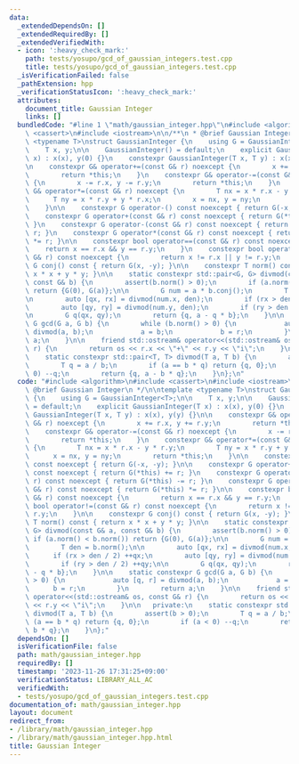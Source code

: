 ```yaml
---
data:
  _extendedDependsOn: []
  _extendedRequiredBy: []
  _extendedVerifiedWith:
  - icon: ':heavy_check_mark:'
    path: tests/yosupo/gcd_of_gaussian_integers.test.cpp
    title: tests/yosupo/gcd_of_gaussian_integers.test.cpp
  _isVerificationFailed: false
  _pathExtension: hpp
  _verificationStatusIcon: ':heavy_check_mark:'
  attributes:
    document_title: Gaussian Integer
    links: []
  bundledCode: "#line 1 \"math/gaussian_integer.hpp\"\n#include <algorithm>\n#include\
    \ <cassert>\n#include <iostream>\n\n/**\n * @brief Gaussian Integer\n */\n\ntemplate\
    \ <typename T>\nstruct GaussianInteger {\n    using G = GaussianInteger<T>;\n\n\
    \    T x, y;\n\n    GaussianInteger() = default;\n    explicit GaussianInteger(T\
    \ x) : x(x), y(0) {}\n    constexpr GaussianInteger(T x, T y) : x(x), y(y) {}\n\
    \n    constexpr G& operator+=(const G& r) noexcept {\n        x += r.x, y += r.y;\n\
    \        return *this;\n    }\n    constexpr G& operator-=(const G& r) noexcept\
    \ {\n        x -= r.x, y -= r.y;\n        return *this;\n    }\n    constexpr\
    \ G& operator*=(const G& r) noexcept {\n        T nx = x * r.x - y * r.y;\n  \
    \      T ny = x * r.y + y * r.x;\n        x = nx, y = ny;\n        return *this;\n\
    \    }\n\n    constexpr G operator-() const noexcept { return G(-x, -y); }\n\n\
    \    constexpr G operator+(const G& r) const noexcept { return G(*this) += r;\
    \ }\n    constexpr G operator-(const G& r) const noexcept { return G(*this) -=\
    \ r; }\n    constexpr G operator*(const G& r) const noexcept { return G(*this)\
    \ *= r; }\n\n    constexpr bool operator==(const G& r) const noexcept {\n    \
    \    return x == r.x && y == r.y;\n    }\n    constexpr bool operator!=(const\
    \ G& r) const noexcept {\n        return x != r.x || y != r.y;\n    }\n\n    constexpr\
    \ G conj() const { return G(x, -y); }\n\n    constexpr T norm() const { return\
    \ x * x + y * y; }\n\n    static constexpr std::pair<G, G> divmod(const G& a,\
    \ const G& b) {\n        assert(b.norm() > 0);\n        if (a.norm() < b.norm())\
    \ return {G(0), G(a)};\n\n        G num = a * b.conj();\n        T den = b.norm();\n\
    \n        auto [qx, rx] = divmod(num.x, den);\n        if (rx > den / 2) ++qx;\n\
    \        auto [qy, ry] = divmod(num.y, den);\n        if (ry > den / 2) ++qy;\n\
    \n        G q(qx, qy);\n        return {q, a - q * b};\n    }\n\n    static constexpr\
    \ G gcd(G a, G b) {\n        while (b.norm() > 0) {\n            auto [q, r] =\
    \ divmod(a, b);\n            a = b;\n            b = r;\n        }\n        return\
    \ a;\n    }\n\n    friend std::ostream& operator<<(std::ostream& os, const G&\
    \ r) {\n        return os << r.x << \"+\" << r.y << \"i\";\n    }\n\n   private:\n\
    \    static constexpr std::pair<T, T> divmod(T a, T b) {\n        assert(b > 0);\n\
    \        T q = a / b;\n        if (a == b * q) return {q, 0};\n        if (a <\
    \ 0) --q;\n        return {q, a - b * q};\n    }\n};\n"
  code: "#include <algorithm>\n#include <cassert>\n#include <iostream>\n\n/**\n *\
    \ @brief Gaussian Integer\n */\n\ntemplate <typename T>\nstruct GaussianInteger\
    \ {\n    using G = GaussianInteger<T>;\n\n    T x, y;\n\n    GaussianInteger()\
    \ = default;\n    explicit GaussianInteger(T x) : x(x), y(0) {}\n    constexpr\
    \ GaussianInteger(T x, T y) : x(x), y(y) {}\n\n    constexpr G& operator+=(const\
    \ G& r) noexcept {\n        x += r.x, y += r.y;\n        return *this;\n    }\n\
    \    constexpr G& operator-=(const G& r) noexcept {\n        x -= r.x, y -= r.y;\n\
    \        return *this;\n    }\n    constexpr G& operator*=(const G& r) noexcept\
    \ {\n        T nx = x * r.x - y * r.y;\n        T ny = x * r.y + y * r.x;\n  \
    \      x = nx, y = ny;\n        return *this;\n    }\n\n    constexpr G operator-()\
    \ const noexcept { return G(-x, -y); }\n\n    constexpr G operator+(const G& r)\
    \ const noexcept { return G(*this) += r; }\n    constexpr G operator-(const G&\
    \ r) const noexcept { return G(*this) -= r; }\n    constexpr G operator*(const\
    \ G& r) const noexcept { return G(*this) *= r; }\n\n    constexpr bool operator==(const\
    \ G& r) const noexcept {\n        return x == r.x && y == r.y;\n    }\n    constexpr\
    \ bool operator!=(const G& r) const noexcept {\n        return x != r.x || y !=\
    \ r.y;\n    }\n\n    constexpr G conj() const { return G(x, -y); }\n\n    constexpr\
    \ T norm() const { return x * x + y * y; }\n\n    static constexpr std::pair<G,\
    \ G> divmod(const G& a, const G& b) {\n        assert(b.norm() > 0);\n       \
    \ if (a.norm() < b.norm()) return {G(0), G(a)};\n\n        G num = a * b.conj();\n\
    \        T den = b.norm();\n\n        auto [qx, rx] = divmod(num.x, den);\n  \
    \      if (rx > den / 2) ++qx;\n        auto [qy, ry] = divmod(num.y, den);\n\
    \        if (ry > den / 2) ++qy;\n\n        G q(qx, qy);\n        return {q, a\
    \ - q * b};\n    }\n\n    static constexpr G gcd(G a, G b) {\n        while (b.norm()\
    \ > 0) {\n            auto [q, r] = divmod(a, b);\n            a = b;\n      \
    \      b = r;\n        }\n        return a;\n    }\n\n    friend std::ostream&\
    \ operator<<(std::ostream& os, const G& r) {\n        return os << r.x << \"+\"\
    \ << r.y << \"i\";\n    }\n\n   private:\n    static constexpr std::pair<T, T>\
    \ divmod(T a, T b) {\n        assert(b > 0);\n        T q = a / b;\n        if\
    \ (a == b * q) return {q, 0};\n        if (a < 0) --q;\n        return {q, a -\
    \ b * q};\n    }\n};"
  dependsOn: []
  isVerificationFile: false
  path: math/gaussian_integer.hpp
  requiredBy: []
  timestamp: '2023-11-26 17:31:25+09:00'
  verificationStatus: LIBRARY_ALL_AC
  verifiedWith:
  - tests/yosupo/gcd_of_gaussian_integers.test.cpp
documentation_of: math/gaussian_integer.hpp
layout: document
redirect_from:
- /library/math/gaussian_integer.hpp
- /library/math/gaussian_integer.hpp.html
title: Gaussian Integer
---
```

